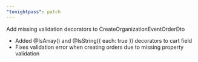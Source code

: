 ```yaml
---
"tonightpass": patch
---
```


Add missing validation decorators to CreateOrganizationEventOrderDto

- Added @IsArray() and @IsString({ each: true }) decorators to cart field
- Fixes validation error when creating orders due to missing property validation